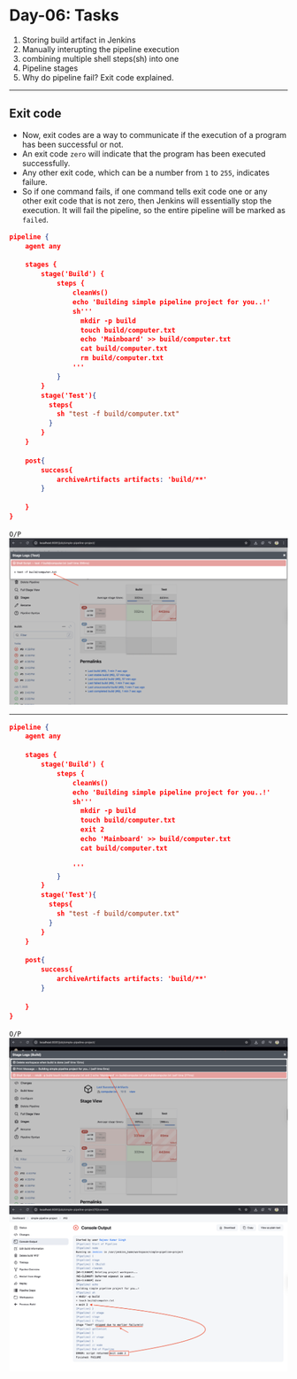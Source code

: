 # Day-06: Tasks

1. Storing build artifact in Jenkins
2. Manually interupting the pipeline execution
3. combining multiple shell steps(sh) into one
4. Pipeline stages
5. Why do pipeline fail? Exit code explained.

---

## Exit code

- Now, exit codes are a way to communicate if the execution of a program has been successful or not.
- An exit code `zero` will indicate that the program has been executed successfully.
- Any other exit code, which can be a number from `1` to `255`, indicates failure.
- So if one command fails, if one command tells exit code one or any other exit code that is not zero, then Jenkins will essentially stop the execution. It will fail the pipeline, so the entire pipeline will be marked as `failed`.

```json
pipeline {
    agent any

    stages {
        stage('Build') {
            steps {
                cleanWs()
                echo 'Building simple pipeline project for you..!'
                sh'''
                  mkdir -p build
                  touch build/computer.txt
                  echo 'Mainboard' >> build/computer.txt
                  cat build/computer.txt
                  rm build/computer.txt
                '''
            }
        }
        stage('Test'){
          steps{
            sh "test -f build/computer.txt"
          }
        }
    }

    post{
        success{
            archiveArtifacts artifacts: 'build/**'
        }

    }
}

```

`O/P`
![exit code 1](./img/error-with-exit-code-1.png)

---

```json
pipeline {
    agent any

    stages {
        stage('Build') {
            steps {
                cleanWs()
                echo 'Building simple pipeline project for you..!'
                sh'''
                  mkdir -p build
                  touch build/computer.txt
                  exit 2
                  echo 'Mainboard' >> build/computer.txt
                  cat build/computer.txt

                '''
            }
        }
        stage('Test'){
          steps{
            sh "test -f build/computer.txt"
          }
        }
    }

    post{
        success{
            archiveArtifacts artifacts: 'build/**'
        }

    }
}

```

`O/P`
![exit code ](./img/error-with-exit-code-error.png)
![exit code 2](./img/error-with-exit-code-2.png)
